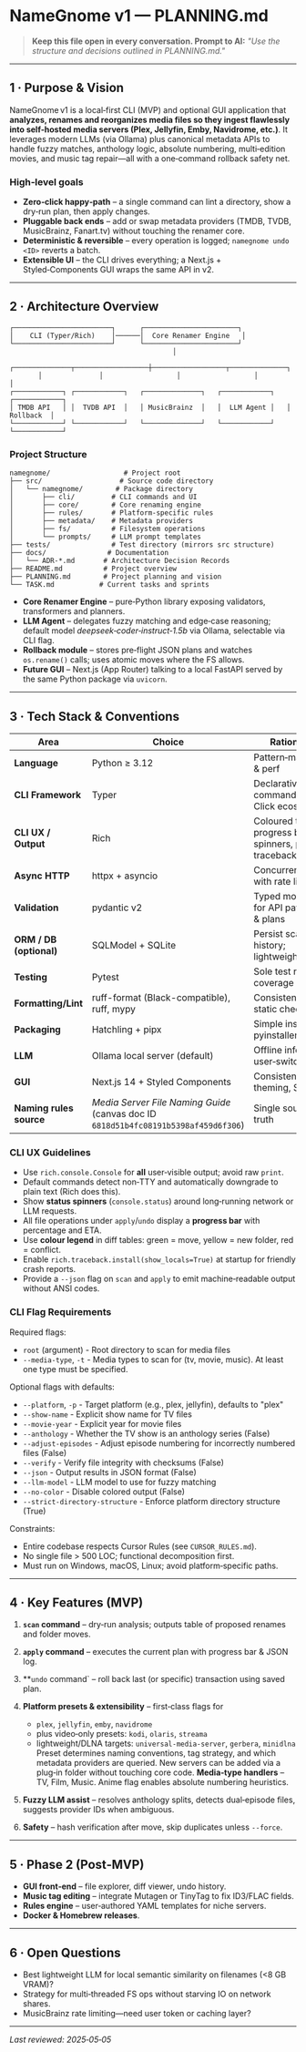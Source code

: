 # NameGnome v1 — PLANNING.md

> **Keep this file open in every conversation. Prompt to AI:** *"Use the structure and decisions outlined in PLANNING.md."*

---

## 1 · Purpose & Vision

NameGnome v1 is a local‑first CLI (MVP) and optional GUI application that **analyzes, renames and reorganizes media files so they ingest flawlessly into self‑hosted media servers (Plex, Jellyfin, Emby, Navidrome, etc.)**.  It leverages modern LLMs (via Ollama) plus canonical metadata APIs to handle fuzzy matches, anthology logic, absolute numbering, multi‑edition movies, and music tag repair—all with a one‑command rollback safety net.

### High‑level goals

* **Zero‑click happy‑path** – a single command can lint a directory, show a dry‑run plan, then apply changes.
* **Pluggable back ends** – add or swap metadata providers (TMDB, TVDB, MusicBrainz, Fanart.tv) without touching the renamer core.
* **Deterministic & reversible** – every operation is logged; `namegnome undo <ID>` reverts a batch.
* **Extensible UI** – the CLI drives everything; a Next.js + Styled‑Components GUI wraps the same API in v2.

---

## 2 · Architecture Overview

```
┌────────────────────────┐      ┌───────────────────────┐
│    CLI (Typer/Rich)    │──────│  Core Renamer Engine   │
└────────────────────────┘      └───────────────────────┘
                                        │
       ┌──────────────┬──────────────────┼──────────────────┬──────────────┐
       │              │                  │                  │              │
┌────────────┐ ┌────────────┐   ┌──────────────┐   ┌────────────┐   ┌────────────┐
│ TMDB API   │ │  TVDB API  │   │ MusicBrainz  │   │  LLM Agent │   │  Rollback  │
└────────────┘ └────────────┘   └──────────────┘   └────────────┘   └────────────┘
```

### Project Structure

```
namegnome/                  # Project root
├── src/                   # Source code directory
│   └── namegnome/        # Package directory
│       ├── cli/         # CLI commands and UI
│       ├── core/        # Core renaming engine
│       ├── rules/       # Platform-specific rules
│       ├── metadata/    # Metadata providers
│       ├── fs/          # Filesystem operations
│       └── prompts/     # LLM prompt templates
├── tests/               # Test directory (mirrors src structure)
├── docs/               # Documentation
│   └── ADR-*.md       # Architecture Decision Records
├── README.md          # Project overview
├── PLANNING.md        # Project planning and vision
└── TASK.md           # Current tasks and sprints
```

* **Core Renamer Engine** – pure‑Python library exposing validators, transformers and planners.
* **LLM Agent** – delegates fuzzy matching and edge‑case reasoning; default model *deepseek‑coder‑instruct‑1.5b* via Ollama, selectable via CLI flag.
* **Rollback module** – stores pre‑flight JSON plans and watches `os.rename()` calls; uses atomic moves where the FS allows.
* **Future GUI** – Next.js (App Router) talking to a local FastAPI served by the same Python package via `uvicorn`.

---

## 3 · Tech Stack & Conventions

| Area                    | Choice                                                                              | Rationale                                                   |
| ----------------------- | ----------------------------------------------------------------------------------- | ----------------------------------------------------------- |
| **Language**            | Python ≥ 3.12                                                                       | Pattern‑matching & perf                                     |
| **CLI Framework**       | Typer                                                                               | Declarative commands & Click ecosystem                      |
| **CLI UX / Output**     | Rich                                                                                | Coloured tables, progress bars, spinners, pretty tracebacks |
| **Async HTTP**          | httpx + asyncio                                                                     | Concurrency with rate limits                                |
| **Validation**          | pydantic v2                                                                         | Typed models for API payloads & plans                       |
| **ORM / DB (optional)** | SQLModel + SQLite                                                                   | Persist scan history; lightweight                           |
| **Testing**             | Pytest                                                                              | Sole test runner; coverage 90 %+                            |
| **Formatting/Lint**     | ruff-format (Black-compatible), ruff, mypy                                           | Consistency & static checks                                 |
| **Packaging**           | Hatchling + pipx                                                                    | Simple install; pyinstaller later                           |
| **LLM**                 | Ollama local server (default)                                                       | Offline inference, user‑switchable                          |
| **GUI**                 | Next.js 14 + Styled Components                                                      | Consistent theming, SSR                                     |
| **Naming rules source** | *Media Server File Naming Guide* (canvas doc ID `6818d51b4fc08191b5398af459d6f306`) | Single source of truth                                      |

### CLI UX Guidelines

* Use `rich.console.Console` for **all** user‑visible output; avoid raw `print`.
* Default commands detect non‑TTY and automatically downgrade to plain text (Rich does this).
* Show **status spinners** (`console.status`) around long‑running network or LLM requests.
* All file operations under `apply`/`undo` display a **progress bar** with percentage and ETA.
* Use **colour legend** in diff tables: green = move, yellow = new folder, red = conflict.
* Enable `rich.traceback.install(show_locals=True)` at startup for friendly crash reports.
* Provide a `--json` flag on `scan` and `apply` to emit machine‑readable output without ANSI codes.

### CLI Flag Requirements

Required flags:
* `root` (argument) - Root directory to scan for media files
* `--media-type`, `-t` - Media types to scan for (tv, movie, music). At least one type must be specified.

Optional flags with defaults:
* `--platform`, `-p` - Target platform (e.g., plex, jellyfin), defaults to "plex"
* `--show-name` - Explicit show name for TV files
* `--movie-year` - Explicit year for movie files
* `--anthology` - Whether the TV show is an anthology series (False)
* `--adjust-episodes` - Adjust episode numbering for incorrectly numbered files (False)
* `--verify` - Verify file integrity with checksums (False)
* `--json` - Output results in JSON format (False)
* `--llm-model` - LLM model to use for fuzzy matching
* `--no-color` - Disable colored output (False)
* `--strict-directory-structure` - Enforce platform directory structure (True)

Constraints:

* Entire codebase respects Cursor Rules (see `CURSOR_RULES.md`).
* No single file > 500 LOC; functional decomposition first.
* Must run on Windows, macOS, Linux; avoid platform‑specific paths.

---

## 4 · Key Features (MVP)

1. **`scan` command** – dry‑run analysis; outputs table of proposed renames and folder moves.
2. **`apply` command** – executes the current plan with progress bar & JSON log.
3. **`undo` command` – roll back last (or specific) transaction using saved plan.
4. **Platform presets & extensibility** – first‑class flags for

   * `plex`, `jellyfin`, `emby`, `navidrome`
   * plus video‑only presets: `kodi`, `olaris`, `streama`
   * lightweight/DLNA targets: `universal‑media‑server`, `gerbera`, `minidlna`
     Preset determines naming conventions, tag strategy, and which metadata providers are queried.  New servers can be added via a plug‑in folder without touching core code. **Media‑type handlers** – TV, Film, Music.  Anime flag enables absolute numbering heuristics.
5. **Fuzzy LLM assist** – resolves anthology splits, detects dual‑episode files, suggests provider IDs when ambiguous.
6. **Safety** – hash verification after move, skip duplicates unless `--force`.

---

## 5 · Phase 2 (Post‑MVP)

* **GUI front‑end** – file explorer, diff viewer, undo history.
* **Music tag editing** – integrate Mutagen or TinyTag to fix ID3/FLAC fields.
* **Rules engine** – user‑authored YAML templates for niche servers.
* **Docker & Homebrew releases**.

---

## 6 · Open Questions

* Best lightweight LLM for local semantic similarity on filenames (<8 GB VRAM)?
* Strategy for multi‑threaded FS ops without starving IO on network shares.
* MusicBrainz rate limiting—need user token or caching layer?

---

*Last reviewed: 2025‑05‑05*
